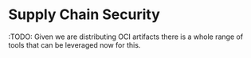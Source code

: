 # Supply Chain Security

:TODO:
Given we are distributing OCI artifacts there is a whole range of tools that can
be leveraged now for this.
